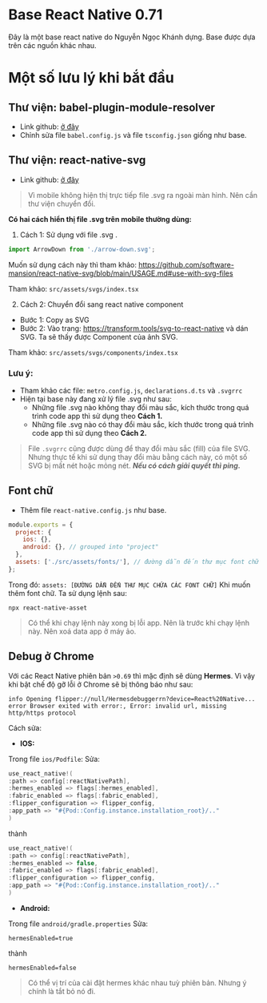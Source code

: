 # Base React Native 0.71

Đây là một base react native do Nguyễn Ngọc Khánh dựng. Base được dựa trên các nguồn khác nhau.

# Một số lưu lý khi bắt đầu

## Thư viện: babel-plugin-module-resolver

- Link github: [ở đây](https://github.com/tleunen/babel-plugin-module-resolver)
- Chỉnh sửa file `babel.config.js` và file `tsconfig.json` giống như base.

## Thư viện: react-native-svg

- Link github: [ở đây](https://github.com/software-mansion/react-native-svg)

> Vì mobile không hiện thị trực tiếp file .svg ra ngoài màn hình. Nên cần thư viện chuyển đổi.

**Có hai cách hiển thị file .svg trên mobile thường dùng:**

1.  Cách 1: Sử dụng với file .svg .

```js
import ArrowDown from './arrow-down.svg';
```

Muốn sử dụng cách này thì tham khảo: https://github.com/software-mansion/react-native-svg/blob/main/USAGE.md#use-with-svg-files

Tham khảo: `src/assets/svgs/index.tsx`

2.  Cách 2: Chuyển đổi sang react native component

- Bước 1: Copy as SVG
- Bước 2: Vào trang: https://transform.tools/svg-to-react-native và dán SVG. Ta sẽ thấy được Component của ảnh SVG.

Tham khảo: `src/assets/svgs/components/index.tsx`

### Lưu ý:

- Tham khảo các file: `metro.config.js`, `declarations.d.ts` và `.svgrrc`
- Hiện tại base này đang xử lý file .svg như sau:
  - Những file .svg nào không thay đổi màu sắc, kích thước trong quá trình code app thì sử dụng theo **Cách 1.**
  - Những file .svg nào có thay đổi màu sắc, kích thước trong quá trình code app thì sử dụng theo **Cách 2.**

> File `.svgrrc` cũng được dùng để thay đổi màu sắc (fill) của file SVG. Nhưng thực tế khi sử dụng thay đổi màu bằng cách này, có một số SVG bị mất nét hoặc mỏng nét. **_Nếu có cách giải quyết thì ping._**

## Font chữ

- Thêm file `react-native.config.js` như base.

```js
module.exports = {
  project: {
    ios: {},
    android: {}, // grouped into "project"
  },
  assets: ['./src/assets/fonts/'], // đường dẫn đến thư mục font chữ
};
```

Trong đó: `assets: [ĐƯỜNG DẪN ĐẾN THƯ MỤC CHỨA CÁC FONT CHỮ]`
Khi muốn thêm font chữ. Ta sử dụng lệnh sau:

```
npx react-native-asset
```

> Có thể khi chạy lệnh này xong bị lỗi app. Nên là trước khi chạy lệnh này. Nên xoá data app ở máy ảo.

## Debug ở Chrome

Với các React Native phiên bản `>0.69` thì mặc định sẽ dùng **Hermes**. Vì vậy khi bật chế độ gỡ lỗi ở Chrome sẽ bị thông báo như sau:

```
info Opening flipper://null/Hermesdebuggerrn?device=React%20Native...
error Browser exited with error:, Error: invalid url, missing http/https protocol
```

Cách sửa:

- **IOS:**

Trong file `ios/Podfile`:
Sửa:

```c
use_react_native!(
:path => config[:reactNativePath],
:hermes_enabled => flags[:hermes_enabled],
:fabric_enabled => flags[:fabric_enabled],
:flipper_configuration => flipper_config,
:app_path => "#{Pod::Config.instance.installation_root}/.."
)
```

thành

```c
use_react_native!(
:path => config[:reactNativePath],
:hermes_enabled => false,
:fabric_enabled => flags[:fabric_enabled],
:flipper_configuration => flipper_config,
:app_path => "#{Pod::Config.instance.installation_root}/.."
)
```

- **Android:**

Trong file `android/gradle.properties`
Sửa:

```properties
hermesEnabled=true
```

thành

```properties
hermesEnabled=false
```

> Có thể vị trí của cài đặt hermes khác nhau tuỳ phiên bản. Nhưng ý chính là tắt bỏ nó đi.
